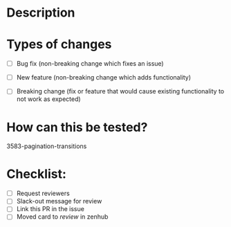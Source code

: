 <!--- Remember to connect this PR to a relevant issue on Zenhub! -->

# Description

<!--- include a summary of the change and what it fixes. -->

<!--- Fixes # paste issue link here, but really you should connect it on Zenhub! <3 -->

<!--- If there is a relevant Joplin PR, link it here -->
<!--- [Joplin Related Pull Request Link]() -->

# Types of changes
<!--- What types of changes does your code introduce? Put an `x` in all the boxes that apply: -->
- [ ] Bug fix (non-breaking change which fixes an issue)
- [ ] New feature (non-breaking change which adds functionality)
- [ ] Breaking change (fix or feature that would cause existing functionality to not work as expected)


# How can this be tested?
<!--- Please describe in detail how you tested your changes. -->
<!--- Include details of your testing environment, tests ran to see how -->
<!--- your change affects other areas of the code, etc. -->
<!--- deployed links if you have them --> 
   <!--- Netlify Example: `https://janis-<PR>.netlify.com/` --->  

3583-pagination-transitions

# Checklist:
- [ ] Request reviewers
- [ ] Slack-out message for review
- [ ] Link this PR in the issue
- [ ] Moved card to *review* in zenhub
